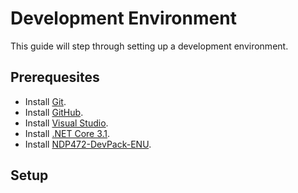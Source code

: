 # Development Environment
This guide will step through setting up a development environment.

## Prerequesites
* Install [Git](https://git-scm.com/downloads).
* Install [GitHub](https://desktop.github.com/).
* Install [Visual Studio](https://visualstudio.microsoft.com/).
* Install [.NET Core 3.1](https://dotnet.microsoft.com/download/dotnet-core/3.1).
* Install [NDP472-DevPack-ENU](https://go.microsoft.com/fwlink/?LinkId=863261&clcid=0x409).

## Setup
